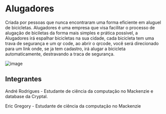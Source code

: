 # Alugadores
Criada por pessoas que nunca encontraram uma forma eficiente em aluguel de bicicletas. Alugadores é uma empresa que visa facilitar o processo de alugação de biciletas da forma mais simples e prática possivel, a Alugadores irá espalhar bicicletas na sua cidade, cada bicicleta tem uma trava de segurança e um qr code, ao abrir o qrcode, você será direcionado para um link onde, se ja tem cadastro, irá alugar a bicicleta automaticamente, destravando a traca de segurança. 

![image](https://i.ibb.co/tLKwMV3/Alugadores-Flowchart.png)

## Integrantes
André Rodrigues - Estudante de ciência da computação no Mackenzie e database da Cryptal.

Eric Gregory - Estudante de ciência da computação no Mackenzie
